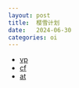 ```yaml
---
layout: post
title:  樱雪计划
date:   2024-06-30
categories: oi
---
```


*   [vp](/vp)
*   [cf](/cf)
*   [at](/at)